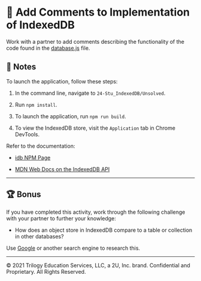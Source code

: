 # 📐 Add Comments to Implementation of IndexedDB

Work with a partner to add comments describing the functionality of the code found in the [database.js](./Unsolved/src/js/database.js) file.

## 📝 Notes

To launch the application, follow these steps:

1. In the command line, navigate to `24-Stu_IndexedDB/Unsolved`.

2. Run `npm install`.

3. To launch the application, run `npm run build`.

4. To view the IndexedDB store, visit the `Application` tab in Chrome DevTools.


Refer to the documentation: 

* [idb NPM Page](https://www.npmjs.com/package/idb)

* [MDN Web Docs on the IndexedDB API](https://developer.mozilla.org/en-US/docs/Web/API/IndexedDB_API)

---

## 🏆 Bonus

If you have completed this activity, work through the following challenge with your partner to further your knowledge:

* How does an object store in IndexedDB compare to a table or collection in other databases?

Use [Google](https://www.google.com) or another search engine to research this.

---
© 2021 Trilogy Education Services, LLC, a 2U, Inc. brand. Confidential and Proprietary. All Rights Reserved.